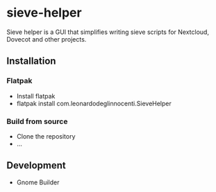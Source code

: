 # sieve-helper

Sieve helper is a GUI that simplifies writing sieve scripts for Nextcloud, Dovecot and other projects.

## Installation
### Flatpak
* Install flatpak
* flatpak install com.leonardodeglinnocenti.SieveHelper
### Build from source
* Clone the repository
* ...

## Development
* Gnome Builder

